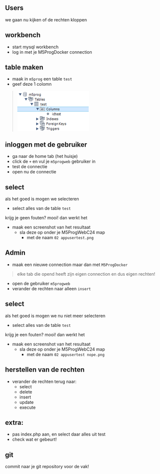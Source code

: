 ## Users

we gaan nu kijken of de rechten kloppen

## workbench

- start mysql workbench
- log in met je M5ProgDocker connection

## table maken

- maak in `m5prog` een table `test`
- geef deze 1 colomn
>![](img/table.PNG)

## inloggen met de gebruiker

- ga naar de home tab (het huisje)
- click de `+` en vul je `m5progweb` gebruiker in
- test de connectie
- open nu de connectie

## select

als het goed is mogen we selecteren
- select alles van de table `test`

krijg je geen fouten? mooi! dan werkt het
- maak een screenshot van het resultaat
    - sla deze op onder je M5ProgWebC24 map
        - met de naam `02 appusertest.png`


## Admin

- maak een nieuwe connection maar dan met `M5ProgDocker`
> elke tab die opend heeft zijn eigen connection en dus eigen rechten!
- open de gebruiker `m5progweb`
- verander de rechten naar alleen `insert`

## select

als het goed is mogen we nu niet meer selecteren
- select alles van de table `test`

krijg je een fouten? mooi! dan werkt het
- maak een screenshot van het resultaat
    - sla deze op onder je M5ProgWebC24 map
        - met de naam `02 appusertest nope.png`


## herstellen van de rechten

- verander de rechten terug naar:
    - select
    - delete
    - insert
    - update
    - execute

## extra:

- pas index.php aan, en select daar alles uit test
- check wat er gebeurt!


## git

commit naar je git repository voor de vak!